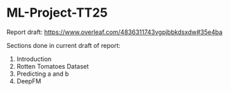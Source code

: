 # ML-Project-TT25

Report draft: https://www.overleaf.com/4836311743vgpjbbkdsxdw#35e4ba

Sections done in current draft of report:

1. Introduction
2. Rotten Tomatoes Dataset
3. Predicting a and b
4. DeepFM
